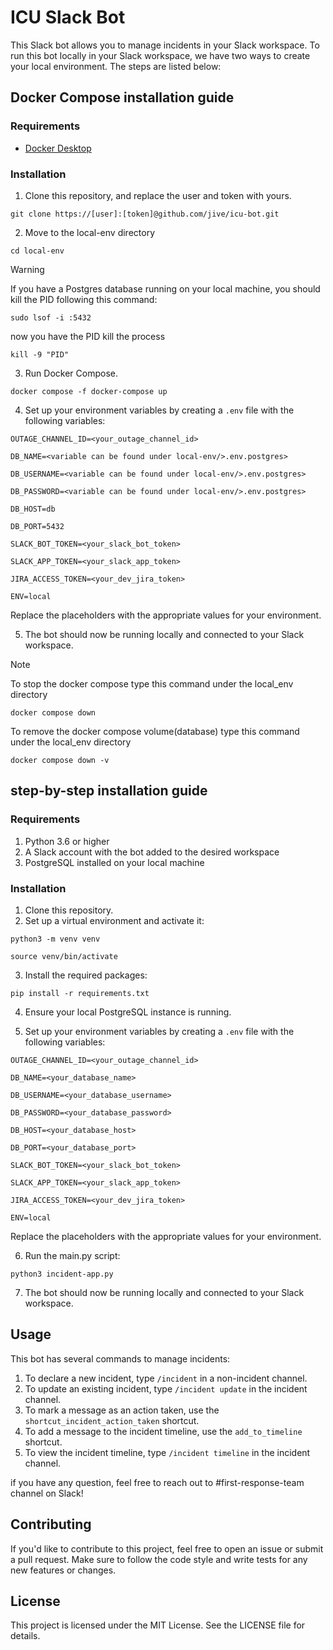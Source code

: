 # ICU Slack Bot

This Slack bot allows you to manage incidents in your Slack workspace. To run this bot locally in your Slack workspace, we have two ways to create your local environment. The steps are listed below:

## Docker Compose installation guide

### Requirements

* [Docker Desktop](https://www.docker.com/products/docker-desktop/) 

### Installation

1. Clone this repository, and replace the user and token with yours.

```
git clone https://[user]:[token]@github.com/jive/icu-bot.git
```

2. Move to the local-env directory

```
cd local-env  
```

> [!WARNING] 
> If you have a Postgres database running on your local machine, you should kill the PID following this command:
> ```
> sudo lsof -i :5432
> ```
> now you have the PID kill the process 
> ```
> kill -9 "PID"
> ```

3. Run Docker Compose.

```
docker compose -f docker-compose up  
```
4. Set up your environment variables by creating a `.env` file with the following variables:

```
OUTAGE_CHANNEL_ID=<your_outage_channel_id>
    
DB_NAME=<variable can be found under local-env/>.env.postgres>
    
DB_USERNAME=<variable can be found under local-env/>.env.postgres>

DB_PASSWORD=<variable can be found under local-env/>.env.postgres>
    
DB_HOST=db
    
DB_PORT=5432

SLACK_BOT_TOKEN=<your_slack_bot_token>

SLACK_APP_TOKEN=<your_slack_app_token>

JIRA_ACCESS_TOKEN=<your_dev_jira_token>
    
ENV=local
```

Replace the placeholders with the appropriate values for your environment.

5. The bot should now be running locally and connected to your Slack workspace.

> [!NOTE]
> To stop the docker compose type this command under the local_env directory
>```
>docker compose down 
>```
> To remove the docker compose volume(database) type this command under the local_env directory
>```
>docker compose down -v 
>```

## step-by-step installation guide

### Requirements

1. Python 3.6 or higher
2. A Slack account with the bot added to the desired workspace
3. PostgreSQL installed on your local machine

### Installation

1. Clone this repository.
2. Set up a virtual environment and activate it:

```
python3 -m venv venv
```
```
source venv/bin/activate
```

3. Install the required packages:
```
pip install -r requirements.txt
```

4. Ensure your local PostgreSQL instance is running.

5. Set up your environment variables by creating a `.env` file with the following variables:

```
OUTAGE_CHANNEL_ID=<your_outage_channel_id>
    
DB_NAME=<your_database_name>
    
DB_USERNAME=<your_database_username>

DB_PASSWORD=<your_database_password>
    
DB_HOST=<your_database_host>
    
DB_PORT=<your_database_port>

SLACK_BOT_TOKEN=<your_slack_bot_token>

SLACK_APP_TOKEN=<your_slack_app_token>

JIRA_ACCESS_TOKEN=<your_dev_jira_token>
    
ENV=local
```

Replace the placeholders with the appropriate values for your environment.

6. Run the main.py script:

```
python3 incident-app.py
```

7. The bot should now be running locally and connected to your Slack workspace.

## Usage

This bot has several commands to manage incidents:

1. To declare a new incident, type `/incident` in a non-incident channel.
2. To update an existing incident, type `/incident update` in the incident channel.
3. To mark a message as an action taken, use the `shortcut_incident_action_taken` shortcut.
4. To add a message to the incident timeline, use the `add_to_timeline` shortcut.
5. To view the incident timeline, type `/incident timeline` in the incident channel.

if you have any question, feel free to reach out to #first-response-team channel on Slack! 

## Contributing

If you'd like to contribute to this project, feel free to open an issue or submit a pull request. Make sure to follow the code style and write tests for any new features or changes.

## License

This project is licensed under the MIT License. See the LICENSE file for details.

